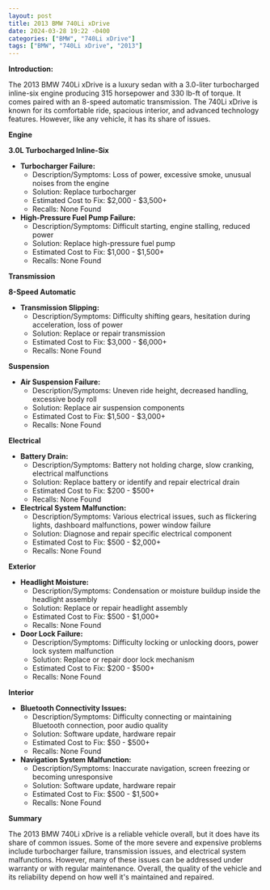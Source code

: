 ```yaml
---
layout: post
title: 2013 BMW 740Li xDrive
date: 2024-03-28 19:22 -0400
categories: ["BMW", "740Li xDrive"]
tags: ["BMW", "740Li xDrive", "2013"]
---
```

**Introduction:**

The 2013 BMW 740Li xDrive is a luxury sedan with a 3.0-liter turbocharged inline-six engine producing 315 horsepower and 330 lb-ft of torque. It comes paired with an 8-speed automatic transmission. The 740Li xDrive is known for its comfortable ride, spacious interior, and advanced technology features. However, like any vehicle, it has its share of issues.

**Engine**

**3.0L Turbocharged Inline-Six**

* **Turbocharger Failure:**
    * Description/Symptoms: Loss of power, excessive smoke, unusual noises from the engine
    * Solution: Replace turbocharger
    * Estimated Cost to Fix: $2,000 - $3,500+
    * Recalls: None Found
* **High-Pressure Fuel Pump Failure:**
    * Description/Symptoms: Difficult starting, engine stalling, reduced power
    * Solution: Replace high-pressure fuel pump
    * Estimated Cost to Fix: $1,000 - $1,500+
    * Recalls: None Found

**Transmission**

**8-Speed Automatic**

* **Transmission Slipping:**
    * Description/Symptoms: Difficulty shifting gears, hesitation during acceleration, loss of power
    * Solution: Replace or repair transmission
    * Estimated Cost to Fix: $3,000 - $6,000+
    * Recalls: None Found

**Suspension**

* **Air Suspension Failure:**
    * Description/Symptoms: Uneven ride height, decreased handling, excessive body roll
    * Solution: Replace air suspension components
    * Estimated Cost to Fix: $1,500 - $3,000+
    * Recalls: None Found

**Electrical**

* **Battery Drain:**
    * Description/Symptoms: Battery not holding charge, slow cranking, electrical malfunctions
    * Solution: Replace battery or identify and repair electrical drain
    * Estimated Cost to Fix: $200 - $500+
    * Recalls: None Found
* **Electrical System Malfunction:**
    * Description/Symptoms: Various electrical issues, such as flickering lights, dashboard malfunctions, power window failure
    * Solution: Diagnose and repair specific electrical component
    * Estimated Cost to Fix: $500 - $2,000+
    * Recalls: None Found

**Exterior**

* **Headlight Moisture:**
    * Description/Symptoms: Condensation or moisture buildup inside the headlight assembly
    * Solution: Replace or repair headlight assembly
    * Estimated Cost to Fix: $500 - $1,000+
    * Recalls: None Found
* **Door Lock Failure:**
    * Description/Symptoms: Difficulty locking or unlocking doors, power lock system malfunction
    * Solution: Replace or repair door lock mechanism
    * Estimated Cost to Fix: $200 - $500+
    * Recalls: None Found

**Interior**

* **Bluetooth Connectivity Issues:**
    * Description/Symptoms: Difficulty connecting or maintaining Bluetooth connection, poor audio quality
    * Solution: Software update, hardware repair
    * Estimated Cost to Fix: $50 - $500+
    * Recalls: None Found
* **Navigation System Malfunction:**
    * Description/Symptoms: Inaccurate navigation, screen freezing or becoming unresponsive
    * Solution: Software update, hardware repair
    * Estimated Cost to Fix: $500 - $1,500+
    * Recalls: None Found

**Summary**

The 2013 BMW 740Li xDrive is a reliable vehicle overall, but it does have its share of common issues. Some of the more severe and expensive problems include turbocharger failure, transmission issues, and electrical system malfunctions. However, many of these issues can be addressed under warranty or with regular maintenance. Overall, the quality of the vehicle and its reliability depend on how well it's maintained and repaired.
